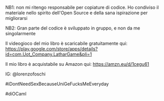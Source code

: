 NB1: non mi ritengo responsabile per copiature di codice.
Ho condiviso il materiale nello spirito dell'Open Source e della sana ispirazione per migliorarsi

NB2: Gran parte del codice è sviluppato in gruppo, e non da me singolarmente

Il videogioco del mio libro è scaricabile gratuitamente qui: https://play.google.com/store/apps/details?id=com.Uot_Company.LatharGame&pli=1

Il mio libro è acquistabile su Amazon qui: https://amzn.eu/d/1cegu61

IG: @lorenzofoschi

#iDontNeedSexBecauseUniGeFucksMeEveryday

#diOCaml
